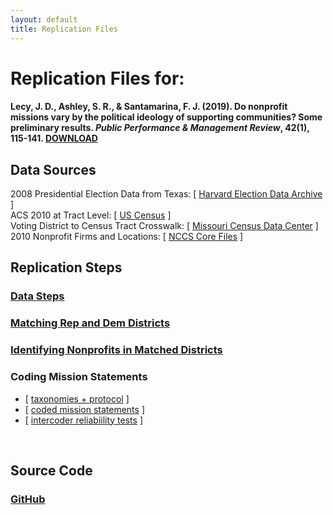 ```yaml
---
layout: default
title: Replication Files
---
```


# Replication Files for:

#### Lecy, J. D., Ashley, S. R., & Santamarina, F. J. (2019). Do nonprofit missions vary by the political ideology of supporting communities? Some preliminary results. *Public Performance & Management Review*, 42(1), 115-141. [DOWNLOAD](https://github.com/lecy/political-ideology-of-nonprofits/raw/master/assets/Lecy-Ashley-Santamarina-PPMR-2019.pdf)

## Data Sources

2008 Presidential Election Data from Texas: [ [Harvard Election Data Archive](https://projects.iq.harvard.edu/eda/home) ]   
ACS 2010 at Tract Level: [ [US Census](https://www.census.gov/programs-surveys/acs/guidance/comparing-acs-data/2010.html) ]  
Voting District to Census Tract Crosswalk: [ [Missouri Census Data Center](http://mcdc.missouri.edu/applications/geocorr2014.html) ]  
2010 Nonprofit Firms and Locations: [ [NCCS Core Files](https://nccs-data.urban.org/index.php) ]  

## Replication Steps

### [Data Steps](/CODE/01-data-steps.html)

### [Matching Rep and Dem Districts](/CODE/02-matching.html)

### [Identifying Nonprofits in Matched Districts](/CODE/03-spatial-join-nonprofits-to-vtds.R)

### Coding Mission Statements  

- [ [taxonomies + protocol](CODE/mission-coding-protocols-final.pdf) ]  
- [ [coded mission statements](https://github.com/lecy/political-ideology-of-nonprofits/raw/master/DATA/03-mission-statement-data/coded-mission-statements.xlsx) ]  
- [ [intercoder reliabiility tests](https://raw.githubusercontent.com/lecy/political-ideology-of-nonprofits/master/CODE/intercoder-reliability.R) ]  

<br>

## Source Code

### [GitHub](https://github.com/lecy/political-ideology-of-nonprofits/tree/master/DATA)




